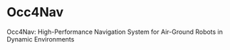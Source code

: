 # Occ4Nav
Occ4Nav:  High-Performance Navigation System for Air-Ground Robots in Dynamic Environments
